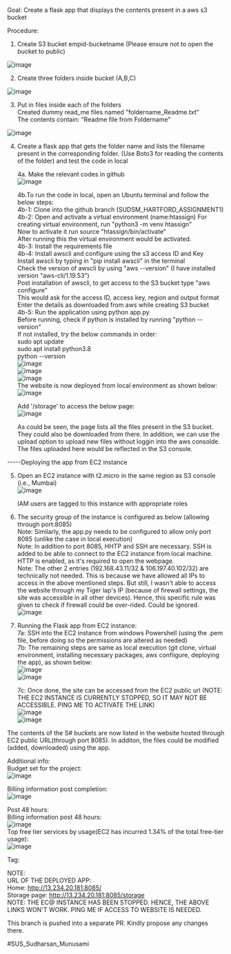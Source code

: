 Goal:
Create a flask app that displays the contents present in a aws s3 bucket  

Procedure:  

1. Create S3 bucket empid-bucketname (Please ensure not to open the bucket to public)  
    
![image](https://user-images.githubusercontent.com/82586609/115119072-4251de00-9fc4-11eb-8b55-3368a9c10939.png)
  
2. Create three folders inside bucket (A,B,C)  
  
![image](https://user-images.githubusercontent.com/82586609/115119112-66adba80-9fc4-11eb-89cd-4e9fc3f79024.png)
  
3. Put in files inside each of the folders  
    Created dummy read_me files named "foldername_Readme.txt"  
    The contents contain: "Readme file from Foldername"  
   
![image](https://user-images.githubusercontent.com/82586609/115119186-b3919100-9fc4-11eb-8d2a-81cd0ce0ff62.png)
  
4. Create a flask app that gets the folder name and lists the filename present in the corresponding folder. (Use Boto3 for reading the contents of the folder) and test the code in local  
    
    4a. Make the relevant codes in github  
    ![image](https://user-images.githubusercontent.com/82586609/115119273-2bf85200-9fc5-11eb-8ce7-29b2515b866d.png)  
    
    4b.To run the code in local, open an Ubuntu terminal and follow the below steps:  
        4b-1: Clone into the github branch (SUDSM_HARTFORD_ASSIGNMENT1)  
        4b-2: Open and activate a virtual environment (name:htassign) 
                For creating virtual environment, run "python3 -m venv htassign"  
                Now to activate it run source "htassign/bin/activate"  
                After running this the virtual environment would be activated.  
        4b-3: Install the requirements file  
        4b-4: Install awscli and configure using the s3 access ID and Key  
                Install awscli by typing in "pip install awscli" in the terminal  
                Check the version of awscli by using "aws --version" (I have installed version "aws-cli/1.19.53")  
                Post installation of awscli, to get access to the S3 bucket type "aws configure"  
                This would ask for the access ID, access key, region and output format  
                Enter the details as downloaded from aws while creating S3 bucket  
        4b-5: Run the application using python app.py  
                Before running, check if python is installed by running "python --version"  
                If not installed, try the below commands in order:  
                sudo apt update  
                sudo apt install python3.8  
                python --version  
        ![image](https://user-images.githubusercontent.com/82586609/115176836-82f84700-a0eb-11eb-81b3-1fba284c1971.png)  
        ![image](https://user-images.githubusercontent.com/82586609/115176862-91def980-a0eb-11eb-9a2d-35e615826277.png)  
        ![image](https://user-images.githubusercontent.com/82586609/115176884-9e635200-a0eb-11eb-9563-95b573dce09e.png)            
    The website is now deployed from local environment as shown below:  
    ![image](https://user-images.githubusercontent.com/82586609/115119488-35ce8500-9fc6-11eb-836d-5718dc879cf6.png)  
  
    Add '/storage' to access the below page:  
    ![image](https://user-images.githubusercontent.com/82586609/115119507-4ed73600-9fc6-11eb-8dfd-630dfe12475a.png)  
  
    As could be seen, the page lists all the files present in the S3 bucket. They could also be downloaded from there. In addition, we can use the upload option to upload new files without loggin into the aws consolde. The files uploaded here would be reflected in the S3 console.  
    
    
-----Deploying the app from EC2 instance  

5. Open an EC2 instance with t2.micro in the same region as S3 console (i.e., Mumbai)  
    ![image](https://user-images.githubusercontent.com/82586609/115119586-ce650500-9fc6-11eb-99af-8dff52766e23.png)  
  
    IAM users are tagged to this instance with appropriate roles  
  
6. The security group of the instance is configured as below (allowing through port:8085)  
    Note: Similarly, the app.py needs to be configured to allow only port 8085 (unlike the case in local execution)    
    Note: In addition to port 8085, HHTP and SSH are necessary. SSH is added to be able to connect to the EC2 instance from local machine. HTTP is enabled, as it's required to open the webpage.  
    Note: The other 2 entries (192.168.43.11/32 & 106.197.40.102/32) are technically not needed. This is because we have allowed all IPs to access in the above mentioned  steps. But still, I wasn't able to access the website through my Tiger lap's IP (because of firewall settings, the site was accessible in all other devices). Hence, this specific rule was given to check if firewall could be over-rided. Could be ignored.  
    ![image](https://user-images.githubusercontent.com/82586609/115119620-02d8c100-9fc7-11eb-9c65-286779d30d55.png)  
  
7. Running the Flask app from EC2 instance:  
    7a: SSH into the EC2 instance from windows Powershell (using the .pem file, before doing so the permissions are altered as needed)  
    7b: The remaining steps are same as local execution (git clone, virtual environment, installing necessary packages, aws confiigure, deploying the app), as shown below:  
    ![image](https://user-images.githubusercontent.com/82586609/115119716-724eb080-9fc7-11eb-829b-53a0b6770365.png)  
    ![image](https://user-images.githubusercontent.com/82586609/115119806-e4bf9080-9fc7-11eb-917f-8c42e5b7d51b.png)  
      
    7c: Once done, the site can be accessed from the EC2 public url (NOTE: THE EC2 INSTANCE IS CURRENTLY STOPPED, SO IT MAY NOT BE ACCESSIBLE. PING ME TO ACTIVATE THE LINK)  
    ![image](https://user-images.githubusercontent.com/82586609/115119847-19cbe300-9fc8-11eb-992d-742d0c8bd89e.png)  
    ![image](https://user-images.githubusercontent.com/82586609/115119852-1f292d80-9fc8-11eb-9e77-994e11a45015.png)  
      
The contents of the S# buckets are now listed in the website hosted through EC2 public URL(through port 8085). In additon, the files could be modified (added, downloaded) using the app.  
  
Additional info:  
Budget set for the project:  
![image](https://user-images.githubusercontent.com/82586609/115120043-f2c1e100-9fc8-11eb-9f5a-560a20b440f7.png)  
  
Billing information post completion:  
![image](https://user-images.githubusercontent.com/82586609/115120074-26047000-9fc9-11eb-89fa-a229bbc7480f.png)  

Post 48 hours:  
Billing  information post 48 hours:  
 ![image](https://user-images.githubusercontent.com/82586609/115176331-88a15d00-a0ea-11eb-9e15-7bd7ae640fa6.png)    
Top free tier services by usage(EC2 has incurred 1.34% of the total free-tier usage):  
![image](https://user-images.githubusercontent.com/82586609/115176579-049ba500-a0eb-11eb-9dc5-0c68e6b2f1c1.png)  

Tag:


NOTE:  
URL OF THE DEPLOYED APP:   
Home: http://13.234.20.181:8085/  
Storage page: http://13.234.20.181:8085/storage  
NOTE: THE EC@ INSTANCE HAS BEEN STOPPED. HENCE, THE ABOVE LINKS WON'T WORK. PING ME IF ACCESS TO WEBSITE IS NEEDED.  
  
This branch is pushed into a separate PR. Kindly propose any changes there.  
   
#SUS_Sudharsan_Munusami
